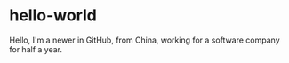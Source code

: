 # hello-world
Hello, I'm a newer in GitHub, from China, working for a software company for half a year.
